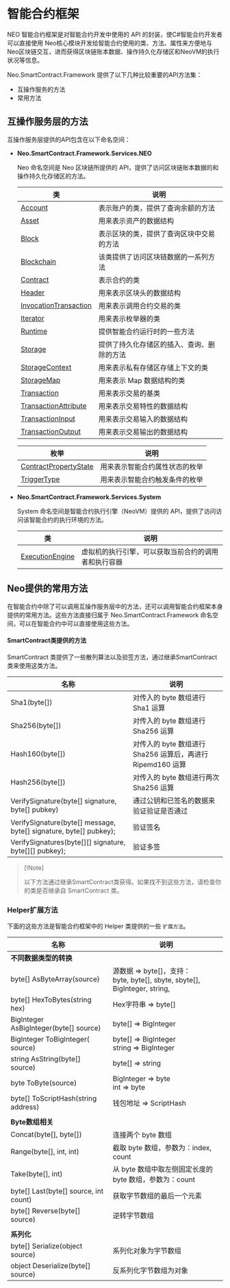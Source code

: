 # 智能合约框架

NEO 智能合约框架是对智能合约开发中使用的 API 的封装，使C#智能合约开发者可以直接使用 Neo核心模块开发给智能合约使用的类、方法、属性来方便地与Neo区块链交互，进而获得区块链账本数据、操作持久化存储区和NeoVM的执行状况等信息。

Neo.SmartContract.Framework 提供了以下几种比较重要的API方法集：

+ 互操作服务的方法
+ 常用方法

## 互操作服务层的方法

互操作服务层提供的API包含在以下命名空间：

+ **Neo.SmartContract.Framework.Services.NEO** 

  Neo 命名空间是 Neo 区块链所提供的 API，提供了访问区块链账本数据的和操作持久化存储区的方法。

  | 类                                                    | 说明                                       |
  | ----------------------------------------------------- | ------------------------------------------ |
  | [Account](neo/Account.md)                             | 表示账户的类，提供了查询余额的方法         |
  | [Asset](neo/Asset.md)                                 | 用来表示资产的数据结构                     |
  | [Block](neo/Block.md)                                 | 表示区块的类，提供了查询区块中交易的方法   |
  | [Blockchain](neo/Blockchain.md)                       | 该类提供了访问区块链数据的一系列方法       |
  | [Contract](neo/Contract.md)                           | 表示合约的类                               |
  | [Header](neo/Header.md)                               | 用来表示区块头的数据结构                   |
  | [InvocationTransaction](neo/InvocationTransaction.md) | 用来表示调用合约交易的类                   |
  | [Iterator](neo/Iterator.md)                           | 用来表示枚举器的类                         |
  | [Runtime](neo/Runtime.md)                             | 提供智能合约运行时的一些方法               |
  | [Storage](neo/Storage.md)                             | 提供了持久化存储区的插入、查询、删除的方法 |
  | [StorageContext](neo/StorageContext.md)               | 用来表示私有存储区存储上下文的类           |
  | [StorageMap](neo/StorageMap.md)                       | 用来表示 Map 数据结构的类                  |
  | [Transaction](neo/Transaction.md)                     | 用来表示交易的基类                         |
  | [TransactionAttribute](neo/TransactionAttribute.md)   | 用来表示交易特性的数据结构                 |
  | [TransactionInput](neo/TransactionInput.md)           | 用来表示交易输入的数据结构                 |
  | [TransactionOutput](neo/TransactionOutput.md)         | 用来表示交易输出的数据结构                 |

  | **枚举**                                              | **说明**                       |
  | ----------------------------------------------------- | ------------------------------ |
  | [ContractPropertyState](neo/ContractPropertyState.md) | 用来表示智能合约属性状态的枚举 |
  | [TriggerType](neo/TriggerType.md)                     | 用来表示智能合约触发条件的枚举 |

+ **Neo.SmartContract.Framework.Services.System** 

  System 命名空间是智能合约执行引擎（NeoVM）提供的 API，提供了访问访问该智能合约的执行环境的方法。

  | 类                                           | 说明                                                 |
  | -------------------------------------------- | ---------------------------------------------------- |
  | [ExecutionEngine](System/ExecutionEngine.md) | 虚拟机的执行引擎，可以获取当前合约的调用者和执行容器 |

## Neo提供的常用方法

在智能合约中除了可以调用互操作服务层中的方法，还可以调用智能合约框架本身提供的常用方法。这些方法直接归属于 Neo.SmartContract.Framework 命名空间，可以在智能合约中可以直接使用这些方法。

#### SmartContract类提供的方法

SmartContract 类提供了一些散列算法以及验签方法，通过继承SmartContract类来使用这类方法。

| 名称                                                         | 说明                                                        |
| ------------------------------------------------------------ | ----------------------------------------------------------- |
| Sha1(byte[])                                                 | 对传入的 byte 数组进行 Sha1 运算                            |
| Sha256(byte[])                                               | 对传入的 byte 数组进行 Sha256 运算                          |
| Hash160(byte[])                                              | 对传入的 byte 数组进行 Sha256 运算后，再进行 Ripemd160 运算 |
| Hash256(byte[])                                              | 对传入的 byte 数组进行两次 Sha256 运算                      |
| VerifySignature(byte[] signature, byte[] pubkey)             | 通过公钥和已签名的数据来验证验证是否通过                    |
| VerifySignature(byte[] message, byte[] signature, byte[] pubkey); | 验证签名                                                    |
| VerifySignatures(byte[][] signature, byte[][] pubkey);       | 验证多签                                                    |

>  [!Note]
>
> 以下方法通过继承SmartContract类获得。如果找不到这些方法，请检查你的类是否继承自 SmartContract 类。

### Helper扩展方法

下面的这些方法是智能合约框架中的 Helper 类提供的一些 ` 扩展方法 `。

| 名称                                   | **说明**                                                     |
| -------------------------------------- | ------------------------------------------------------------ |
| **不同数据类型的转换**                 |                                                              |
| byte[] AsByteArray(source)             | 源数据 => byte[]，支持：<br />byte, byte[], sbyte, sbyte[], BigInteger, string, |
| byte[] HexToBytes(string hex)          | Hex字符串 => byte[]                                          |
| BigInteger AsBigInteger(byte[] source) | byte[] => BigInteger                                         |
| BigInteger ToBigInteger( source)       | byte[] => BigInteger<br />string => BigInteger               |
| string AsString(byte[] source)         | byte[] => string                                             |
| byte ToByte(source)                    | BigInteger => byte<br />int => byte                          |
| byte[] ToScriptHash(string address)    | 钱包地址 => ScriptHash                                       |
|                                        |                                                              |
| **Byte数组相关**                       |                                                              |
| Concat(byte[], byte[])                 | 连接两个 byte 数组                                           |
| Range(byte[], int, int)                | 截取 byte 数组，参数为：index, count                         |
| Take(byte[], int)                      | 从 byte 数组中取左侧固定长度的 byte 数组，参数为：count      |
| byte[] Last(byte[] source, int count)  | 获取字节数组的最后一个元素                                   |
| byte[] Reverse(byte[] source)          | 逆转字节数组                                                 |
|                                        |                                                              |
| **系列化**                             |                                                              |
| byte[] Serialize(object source)        | 系列化对象为字节数组                                         |
| object Deserialize(byte[] source)      | 反系列化字节数组为对象                                       |